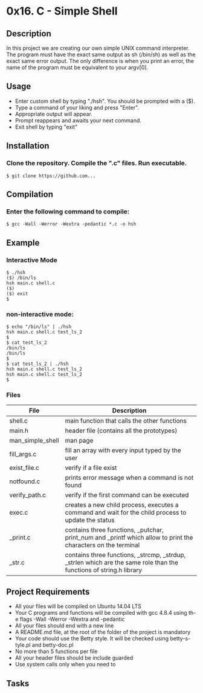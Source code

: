 # 0x16. C - Simple Shell

## Description
In this project we are creating our own simple UNIX command interpreter. The program must have the exact same output as sh (/bin/sh) as well as the exact same error output. The only difference is when you print an error, the name of the program must be equivalent to your argv[0].

## Usage
- Enter custom shell by typing "./hsh". You should be prompted with a ($).
- Type a command of your liking and press "Enter".
- Appropriate output will appear.
- Prompt reappears and awaits your next command.
- Exit shell by typing "exit"

## Installation
### Clone the repository. Compile the ".c" files. Run executable.
```
$ git clone https://github.com...
```

## Compilation
### Enter the following command to compile:
```
$ gcc -Wall -Werror -Wextra -pedantic *.c -o hsh
```

## Example
### Interactive Mode
```
$ ./hsh
($) /bin/ls
hsh main.c shell.c
($)
($) exit
$
```

### non-interactive mode:
```
$ echo "/bin/ls" | ./hsh
hsh main.c shell.c test_ls_2
$
$ cat test_ls_2
/bin/ls
/bin/ls
$
$ cat test_ls_2 | ./hsh
hsh main.c shell.c test_ls_2
hsh main.c shell.c test_ls_2
$
```
### Files
 | File | Description |
 | ------------- | ------------- |
 | shell.c | main function that calls the other functions |
 | main.h | header file (contains all the prototypes) |
 | man_simple_shell | man page |
 | fill_args.c | fill an array with every input typed by the user |
 | exist_file.c | verify if a file exist |
 | notfound.c | prints error message when a command is not found |
 | verify_path.c| verify if the first command can be executed |
 | exec.c | creates a new child process, executes a command and wait for the child process to update the status |
 | _print.c | contains three functions, _putchar, print_num and _printf which allow to print the characters on the terminal |
 | _str.c | contains three functions, _strcmp, _strdup, _strlen which are the same role than the functions of string.h library

## Project Requirements
- All your files will be compiled on Ubuntu 14.04 LTS
- Your C programs and functions will be compiled with gcc 4.8.4 using th- e flags -Wall -Werror -Wextra and -pedantic
- All your files should end with a new line
- A README.md file, at the root of the folder of the project is mandatory
- Your code should use the Betty style. It will be checked using betty-s- tyle.pl and betty-doc.pl
- No more than 5 functions per file
- All your header files should be include guarded
- Use system calls only when you need to

## Tasks